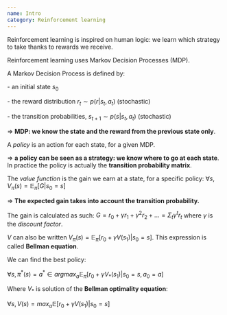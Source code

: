 ```yaml
---
name: Intro
category: Reinforcement learning
---
```


Reinforcement learning is inspired on human logic: we learn which
strategy to take thanks to rewards we receive.

Reinforcement learning uses Markov Decision Processes (MDP).

A Markov Decision Process is defined by:

\- an initial state $s_0$

\- the reward distribution $r_t \sim p(r | s_t, a_t)$ (stochastic)

\- the transition probabilities, $s_{t+1} \sim p(s | s_t, a_t)$
(stochastic)

=\> **MDP: we know the state and the reward from the previous state
only**.

A *policy* is an action for each state, for a given MDP.

=\> **a policy can be seen as a strategy: we know where to go at each
state**. In practice the policy is actually the **transition probability
matrix**.

The *value function* is the gain we earn at a state, for a specific
policy: $\forall s, V_\pi(s) = \mathbb{E}_{\pi}[G | s_0 = s]$

=\> **The expected gain takes into account the transition probability.**

The gain is calculated as such:
$G = r_0 + \gamma r_1 + \gamma^2 r_2 +... = \Sigma_t \gamma^t r_t$ where
$\gamma$ is the *discount factor*.

$V$ can also be written
$V_\pi(s) = \mathbb{E}_\pi[r_0 + \gamma V(s_1) | s_0 = s]$. This
expression is called **Bellman equation**.

We can find the best policy:

$\forall s, \pi^*(s) = a^* \in argmax_a\mathbb{E}_\pi[r_0 + \gamma V_*(s_1) | s_0 = s, a_0 = a]$

Where $V_*$ is solution of the **Bellman optimality equation**:

$\forall s, V(s) = max_a\mathbb{E}[r_0 + \gamma V(s_1) | s_0 = s]$
